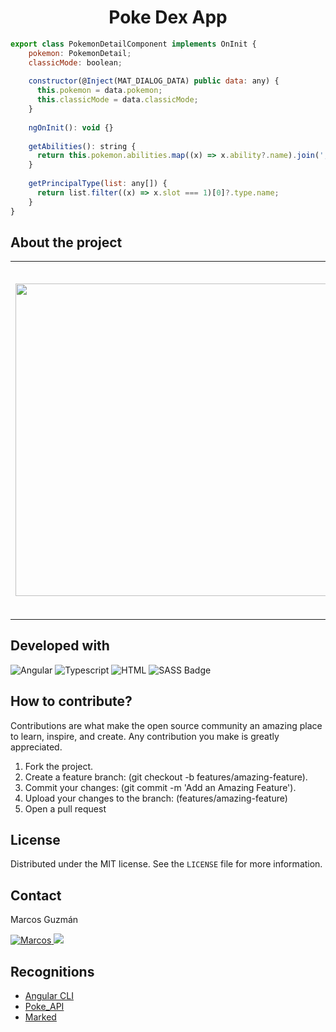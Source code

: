 <h1 align="center">Poke Dex App</h1>



```javascript
export class PokemonDetailComponent implements OnInit {
    pokemon: PokemonDetail;
    classicMode: boolean;
  
    constructor(@Inject(MAT_DIALOG_DATA) public data: any) {
      this.pokemon = data.pokemon;
      this.classicMode = data.classicMode;
    }
  
    ngOnInit(): void {}
  
    getAbilities(): string {
      return this.pokemon.abilities.map((x) => x.ability?.name).join(', ');
    }
  
    getPrincipalType(list: any[]) {
      return list.filter((x) => x.slot === 1)[0]?.type.name;
    }
}
```
## About the project

<table width="100%">
    <tbody width="100%">
        <tr>
            <td rowspan=5 align="rigth">
                <img src="https://github.com/marcosguz/poke-dex/assets/75583218/3aedb200-60c4-4056-b2a9-6ecee4725981" width="500px">
            </td>
        </tr>
        <tr>
            <td align="justify">This web application was developed for educational purposes for the consumption of APIs. It is quite easy to use: you just have to click on the pokemon you like and its information will be displayed. You can also search for a particular pokemon, for greater convenience.</td>
        </tr>
        <tr>
            <td align="justify">
				<a href="https://poke-dex-wheat.vercel.app/">Poke Dex App</a>
			</td>
        </tr>
    </tbody>
</table>

## Developed with
![Angular](https://img.shields.io/badge/-Angular-DD0031?style=for-the-badge&labelColor=white&logo=angular&logoColor=DD0031)
![Typescript](https://img.shields.io/badge/Typescript-007acc?style=for-the-badge&labelColor=black&logo=typescript&logoColor=007acc)
![HTML](https://img.shields.io/badge/HTML5-E34F26?style=for-the-badge&logo=html5&logoColor=white)
![SASS Badge](https://img.shields.io/badge/Sass-CC6699?style=for-the-badge&logo=sass&logoColor=white)

## How to contribute?
Contributions are what make the open source community an amazing place to learn, inspire, and create. Any contribution you make is greatly appreciated.

1. Fork the project.
2. Create a feature branch: (git checkout -b features/amazing-feature).
3. Commit your changes: (git commit -m 'Add an Amazing Feature').
4. Upload your changes to the branch: (features/amazing-feature)
5. Open a pull request

## License
Distributed under the MIT license. See the `LICENSE` file for more information.

## Contact
Marcos Guzmán

<a href="https://www.linkedin.com/in/marcos-guzman-nazareno" target="blank">
      <img src="https://img.shields.io/badge/LinkedIn-0077B5?style=for-the-badge&logo=linkedin&logoColor=white" alt="Marcos"/>
</a>
<a href="https://twitter.com/marccosgz" target="blank">
      <img src="https://img.shields.io/badge/Twitter-1DA1F2?style=for-the-badge&logo=twitter&logoColor=white" />
</a>

## Recognitions
- [Angular CLI](https://github.com/google/angular_cli)
- [Poke_API](https://pokeapi.co/)
- [Marked](https://marked.js.org/)
